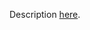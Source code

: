 Description [here](https://docs.scala-lang.org/scala3/guides/migration/incompat-other-changes.html#case-class-companion).